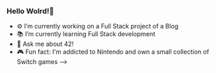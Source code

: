 ### Hello Wolrd!👋

- ⚙️ I’m currently working on a Full Stack project of a Blog
- 📚 I’m currently learning Full Stack development
- 💬 Ask me about 42!
- 🎮 Fun fact: I'm addicted to Nintendo and own a small collection of Switch games
-->
